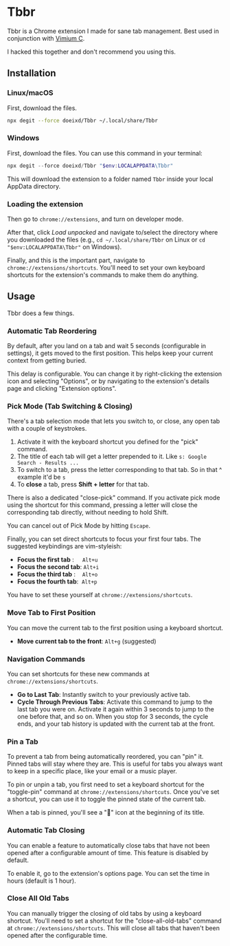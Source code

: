 # Tbbr

Tbbr is a Chrome extension I made for sane tab management. Best used in conjunction with [Vimium C](https://github.com/gdh1995/vimium-c).

I hacked this together and don't recommend you using this.

## Installation

### Linux/macOS

First, download the files.
```sh
npx degit --force doeixd/Tbbr ~/.local/share/Tbbr
```

### Windows

First, download the files. You can use this command in your terminal:
```powershell
npx degit --force doeixd/Tbbr "$env:LOCALAPPDATA\Tbbr"
```
This will download the extension to a folder named `Tbbr` inside your local AppData directory.

### Loading the extension

Then go to `chrome://extensions`, and turn on developer mode.

After that, click *Load unpacked* and navigate to/select the directory where you downloaded the files (e.g., `cd ~/.local/share/Tbbr` on Linux or `cd "$env:LOCALAPPDATA\Tbbr"` on Windows).

Finally, and this is the important part, navigate to `chrome://extensions/shortcuts`. You'll need to set your own keyboard shortcuts for the extension's commands to make them do anything.

## Usage

Tbbr does a few things.

### Automatic Tab Reordering

By default, after you land on a tab and wait 5 seconds (configurable in settings), it gets moved to the first position. This helps keep your current context from getting buried.

This delay is configurable. You can change it by right-clicking the extension icon and selecting "Options", or by navigating to the extension's details page and clicking "Extension options".

### Pick Mode (Tab Switching & Closing)

There's a tab selection mode that lets you switch to, or close, any open tab with a couple of keystrokes.
1.  Activate it with the keyboard shortcut you defined for the "pick" command.
2.  The title of each tab will get a letter prepended to it. Like `s: Google Search - Results ...`
3.  To switch to a tab, press the letter corresponding to that tab. So in that ^ example it'd be `s`
4.  To **close** a tab, press **Shift + letter** for that tab.

There is also a dedicated "close-pick" command. If you activate pick mode using the shortcut for this command, pressing a letter will close the corresponding tab directly, without needing to hold Shift.

You can cancel out of Pick Mode by hitting `Escape`.

Finally, you can set direct shortcuts to focus your first four tabs. The suggested keybindings are vim-styleish:

*   **Focus the first tab**&nbsp;:&nbsp;&nbsp;&nbsp;&nbsp;&nbsp;`Alt+u`
*   **Focus the second tab**: `Alt+i`
*   **Focus the third tab** :&nbsp;&nbsp;&nbsp;&nbsp;`Alt+o`
*   **Focus the fourth tab**:&nbsp;&nbsp;`Alt+p`

You have to set these yourself at `chrome://extensions/shortcuts`.

### Move Tab to First Position

You can move the current tab to the first position using a keyboard shortcut.

*   **Move current tab to the front**: `Alt+g` (suggested)

### Navigation Commands

You can set shortcuts for these new commands at `chrome://extensions/shortcuts`.

*   **Go to Last Tab**: Instantly switch to your previously active tab.
*   **Cycle Through Previous Tabs**: Activate this command to jump to the last tab you were on. Activate it again within 3 seconds to jump to the one before that, and so on. When you stop for 3 seconds, the cycle ends, and your tab history is updated with the current tab at the front.

### Pin a Tab

To prevent a tab from being automatically reordered, you can "pin" it. Pinned tabs will stay where they are. This is useful for tabs you always want to keep in a specific place, like your email or a music player.

To pin or unpin a tab, you first need to set a keyboard shortcut for the "toggle-pin" command at `chrome://extensions/shortcuts`. Once you've set a shortcut, you can use it to toggle the pinned state of the current tab.

When a tab is pinned, you'll see a "📌" icon at the beginning of its title.

### Automatic Tab Closing

You can enable a feature to automatically close tabs that have not been opened after a configurable amount of time. This feature is disabled by default.

To enable it, go to the extension's options page. You can set the time in hours (default is 1 hour).

### Close All Old Tabs

You can manually trigger the closing of old tabs by using a keyboard shortcut. You'll need to set a shortcut for the "close-all-old-tabs" command at `chrome://extensions/shortcuts`. This will close all tabs that haven't been opened after the configurable time.

